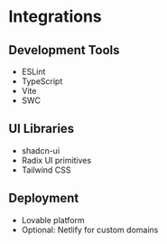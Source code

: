 # Integrations

## Development Tools
- ESLint
- TypeScript
- Vite
- SWC

## UI Libraries
- shadcn-ui
- Radix UI primitives
- Tailwind CSS

## Deployment
- Lovable platform
- Optional: Netlify for custom domains